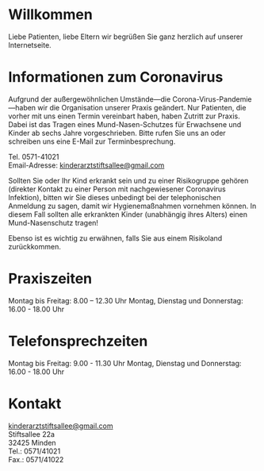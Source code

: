 # Willkommen

Liebe Patienten, liebe Eltern wir begrüßen Sie ganz herzlich auf unserer Internetseite.

# Informationen zum Coronavirus

Aufgrund der außergewöhnlichen Umstände—die Corona-Virus-Pandemie—haben wir die Organisation unserer Praxis geändert. 
Nur Patienten, die vorher mit uns einen Termin vereinbart haben, haben Zutritt zur Praxis. Dabei ist das Tragen eines Mund-Nasen-Schutzes für Erwachsene und Kinder ab sechs Jahre vorgeschrieben. Bitte rufen Sie uns an oder schreiben uns eine E-Mail zur Terminbesprechung.

Tel. 0571-41021  
Email-Adresse: <kinderarztstiftsallee@gmail.com>  

Sollten Sie oder Ihr Kind erkrankt sein und zu einer Risikogruppe gehören (direkter Kontakt zu einer Person mit nachgewiesener Coronavirus Infektion), bitten wir Sie dieses unbedingt bei der telephonischen Anmeldung zu sagen, damit wir Hygienemaßnahmen vornehmen können. In diesem Fall sollten alle erkrankten Kinder (unabhängig ihres Alters) einen Mund-Nasenschutz tragen!

Ebenso ist es wichtig zu erwähnen, falls Sie aus einem Risikoland zurückkommen.

# Praxiszeiten

Montag bis Freitag: 8.00 – 12.30 Uhr
Montag, Dienstag und Donnerstag: 16.00 - 18.00 Uhr

# Telefonsprechzeiten

Montag bis Freitag: 9.00 - 11.30 Uhr
Montag, Dienstag und Donnerstag: 16.00 - 18.00 Uhr

# Kontakt

<kinderarztstiftsallee@gmail.com>  
Stiftsallee 22a  
32425 Minden  
Tel.: 0571/41021  
Fax.: 0571/41022
